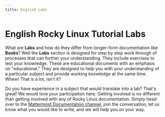 ```yaml
---
title: English Labs
---
```


# English Rocky Linux Tutorial Labs

What are **Labs** and how do they differ from longer-form documentation like **Books**? Well the **Labs** section is designed for step by step work through of processes that can further your understanding. They include exercises to test your knowledge. These are educational documents with an emphasis on "educational." They are designed to help you with your understanding of a particular subject and provide working knowledge at the same time. Whew! That is a lot, isn't it?

Do you have experience in a subject that would translate into a lab? That's great! We would love your participation here. Getting involved is no different than getting involved with any of Rocky Linux documentation. Simply head over to the [Mattermost Documentation channel](https://chat.rockylinux.org/rocky-linux/channels/documentation), join the conversation, let us know what you would like to write, and we will help you on your way. 
